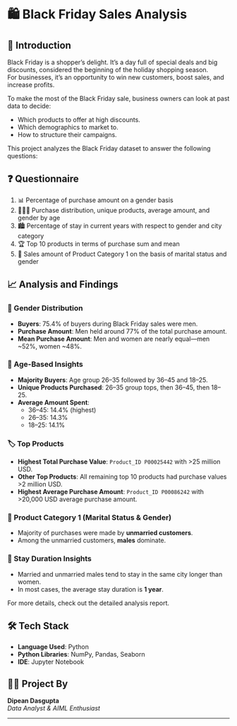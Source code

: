 # 🛍️ Black Friday Sales Analysis

## 📝 Introduction
Black Friday is a shopper’s delight. It’s a day full of special deals and big discounts, considered the beginning of the holiday shopping season.  
For businesses, it’s an opportunity to win new customers, boost sales, and increase profits.  

To make the most of the Black Friday sale, business owners can look at past data to decide:
- Which products to offer at high discounts.
- Which demographics to market to.
- How to structure their campaigns.

This project analyzes the Black Friday dataset to answer the following questions:

## ❓ Questionnaire
1. 📊 Percentage of purchase amount on a gender basis  
2. 🧑‍🤝‍🧑 Purchase distribution, unique products, average amount, and gender by age  
3. 🏙️ Percentage of stay in current years with respect to gender and city category  
4. 🏆 Top 10 products in terms of purchase sum and mean  
5. 💍 Sales amount of Product Category 1 on the basis of marital status and gender  

## 📈 Analysis and Findings

### 👥 Gender Distribution
- **Buyers**: 75.4% of buyers during Black Friday sales were men.  
- **Purchase Amount**: Men held around 77% of the total purchase amount.  
- **Mean Purchase Amount**: Men and women are nearly equal—men ~52%, women ~48%.  

### 🎂 Age-Based Insights
- **Majority Buyers**: Age group 26–35 followed by 36–45 and 18–25.  
- **Unique Products Purchased**: 26–35 group tops, then 36–45, then 18–25.  
- **Average Amount Spent**:  
  - 36–45: 14.4% (highest)  
  - 26–35: 14.3%  
  - 18–25: 14.1%  

### 🏷️ Top Products
- **Highest Total Purchase Value**: `Product_ID P00025442` with >25 million USD.  
- **Other Top Products**: All remaining top 10 products had purchase values >2 million USD.  
- **Highest Average Purchase Amount**: `Product_ID P00086242` with >20,000 USD average purchase amount.  

### 🛒 Product Category 1 (Marital Status & Gender)
- Majority of purchases were made by **unmarried customers**.  
- Among the unmarried customers, **males** dominate.  

### 📍 Stay Duration Insights
- Married and unmarried males tend to stay in the same city longer than women.  
- In most cases, the average stay duration is **1 year**.  

For more details, check out the detailed analysis report.

## 🛠️ Tech Stack
- **Language Used**: Python  
- **Python Libraries**: NumPy, Pandas, Seaborn   
- **IDE**: Jupyter Notebook   



## 👨‍💻 Project By
**Dipean Dasgupta**  
_Data Analyst & AIML Enthusiast_  

---
